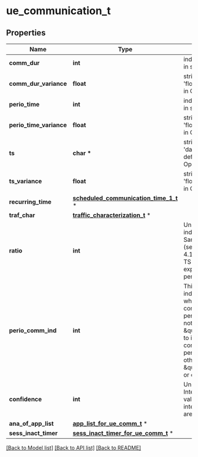 # ue_communication_t

## Properties
Name | Type | Description | Notes
------------ | ------------- | ------------- | -------------
**comm_dur** | **int** | indicating a time in seconds. | [optional] 
**comm_dur_variance** | **float** | string with format &#39;float&#39; as defined in OpenAPI. | [optional] 
**perio_time** | **int** | indicating a time in seconds. | [optional] 
**perio_time_variance** | **float** | string with format &#39;float&#39; as defined in OpenAPI. | [optional] 
**ts** | **char \*** | string with format &#39;date-time&#39; as defined in OpenAPI. | [optional] 
**ts_variance** | **float** | string with format &#39;float&#39; as defined in OpenAPI. | [optional] 
**recurring_time** | [**scheduled_communication_time_1_t**](scheduled_communication_time_1.md) \* |  | [optional] 
**traf_char** | [**traffic_characterization_t**](traffic_characterization.md) \* |  | [optional] 
**ratio** | **int** | Unsigned integer indicating Sampling Ratio (see clauses 4.15.1 of 3GPP TS 23.502), expressed in percent.   | [optional] 
**perio_comm_ind** | **int** | This attribute indicates whether the UE communicates periodically or not. Set to \&quot;true\&quot; to indicate the UE communicates periodically, otherwise set to \&quot;false\&quot; or omitted.  | [optional] 
**confidence** | **int** | Unsigned Integer, i.e. only value 0 and integers above 0 are permissible. | [optional] 
**ana_of_app_list** | [**app_list_for_ue_comm_t**](app_list_for_ue_comm.md) \* |  | [optional] 
**sess_inact_timer** | [**sess_inact_timer_for_ue_comm_t**](sess_inact_timer_for_ue_comm.md) \* |  | [optional] 

[[Back to Model list]](../README.md#documentation-for-models) [[Back to API list]](../README.md#documentation-for-api-endpoints) [[Back to README]](../README.md)


